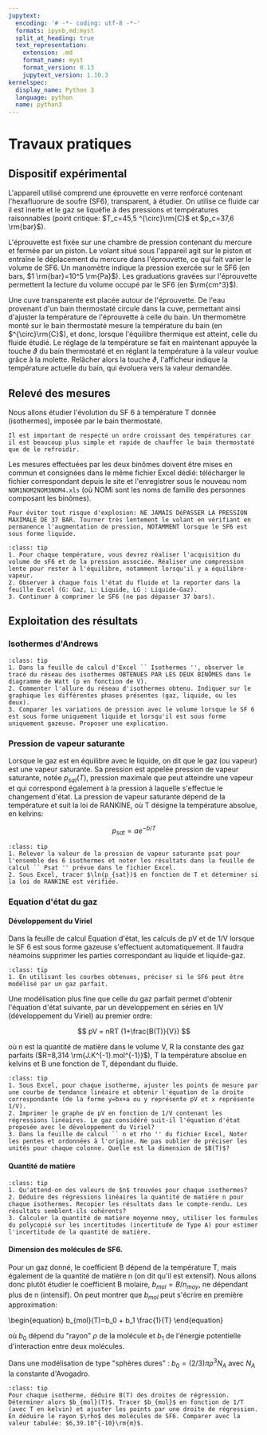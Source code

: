 ```yaml
---
jupytext:
  encoding: '# -*- coding: utf-8 -*-'
  formats: ipynb,md:myst
  split_at_heading: true
  text_representation:
    extension: .md
    format_name: myst
    format_version: 0.13
    jupytext_version: 1.10.3
kernelspec:
  display_name: Python 3
  language: python
  name: python3
---
```


# Travaux pratiques

## Dispositif expérimental

L'appareil utilisé comprend une éprouvette en verre renforcé contenant l'hexafluorure de soufre (SF6), transparent, à étudier. On utilise ce fluide car il est inerte et le gaz se liquéfie à des pressions et températures raisonnables (point critique: $T_c=45,5 ^{\circ}\rm{C}$ et $p_c=37,6 \rm{bar}$).

L'éprouvette est fixée sur une chambre de pression contenant du mercure et fermée par un piston. Le volant situé sous l'appareil agit sur le piston et entraîne le déplacement du mercure dans l'éprouvette, ce qui fait varier le volume de SF6. Un manomètre indique la pression exercée sur le SF6 (en bars, $1 \rm{bar}=10^5 \rm{Pa}$). Les graduations gravées sur l'éprouvette permettent la lecture du volume occupé par le SF6 (en $\rm{cm^3}$).

Une cuve transparente est placée autour de l'éprouvette. De l'eau provenant d'un bain thermostaté circule dans la cuve, permettant ainsi d'ajuster la température de l'éprouvette à celle du bain. Un thermomètre monté sur le bain thermostaté mesure la température du bain (en $^{\circ}\rm{C}$), et donc, lorsque l'équilibre thermique est atteint, celle du fluide étudié. Le réglage de la température se fait en maintenant appuyée la touche $\vartheta$ du bain thermostaté et en réglant la température à la valeur voulue grâce à la molette. Relâcher alors la touche $\vartheta$, l'afficheur indique la température actuelle du bain, qui évoluera vers la valeur demandée.

## Relevé des mesures
Nous allons étudier l'évolution du SF 6 à température T donnée (isothermes), imposée par le bain thermostaté.

````{important}
Il est important de respecté un ordre croissant des températures car il est beaucoup plus simple et rapide de chauffer le bain thermostaté que de le refroidir.

````

Les mesures effectuées par les deux binômes doivent être mises en commun et consignées dans le même fichier Excel dédié: télécharger le fichier correspondant depuis le site et l'enregistrer sous le nouveau nom `NOM1NOM2NOM3NOM4.xls` (où NOMi sont les noms de famille des personnes composant les binômes).

````{attention}
Pour éviter tout risque d'explosion: NE JAMAIS DéPASSER LA PRESSION MAXIMALE DE 37 BAR. Tourner très lentement le volant en vérifiant en permanence l'augmentation de pression, NOTAMMENT lorsque le SF6 est sous forme liquide.

````

````{admonition} Relevé des isothermes
:class: tip
1. Pour chaque température, vous devrez réaliser l'acquisition du volume de sF6 et de la pression associée. Réaliser une compression lente pour rester à l'équilibre, notamment lorsqu'il y a équilibre-vapeur.
2. Observer à chaque fois l'état du fluide et la reporter dans la feuille Excel (G: Gaz, L: Liquide, LG : Liquide-Gaz).
3. Continuer à comprimer le SF6 (ne pas dépasser 37 bars).
````

## Exploitation des résultats
### Isothermes d'Andrews

````{admonition} Exploitation
:class: tip
1. Dans la feuille de calcul d'Excel `` Isothermes '', observer le tracé du réseau des isothermes OBTENUES PAR LES DEUX BINÔMES dans le diagramme de Watt (p en fonction de V).
2. Commenter l'allure du réseau d'isothermes obtenu. Indiquer sur le graphique les différentes phases présentes (gaz, liquide, ou les deux).
3. Comparer les variations de pression avec le volume lorsque le SF 6 est sous forme uniquement liquide et lorsqu'il est sous forme uniquement gazeuse. Proposer une explication.
````

### Pression de vapeur saturante

Lorsque le gaz est en équilibre avec le liquide, on dit que le gaz (ou vapeur) est une vapeur saturante. Sa pression est appelée pression de vapeur saturante, notée $p_{sat} (T)$, pression maximale que peut atteindre une vapeur et qui correspond également à la pression à laquelle s'effectue le changement d'état. La pression de vapeur saturante dépend de la température et suit la loi de RANKINE, où T désigne la température absolue, en kelvins:

$$
p_{sat}=a e^{-b/T}
$$


````{admonition} Exploitation
:class: tip
1. Relever la valeur de la pression de vapeur saturante psat pour l'ensemble des 6 isothermes et noter les résultats dans la feuille de calcul `` Psat '' prévue dans le fichier Excel.
2. Sous Excel, tracer $\ln(p_{sat})$ en fonction de T et déterminer si la loi de RANKINE est vérifiée.
````

### Equation d'état du gaz

#### Développement du Viriel

Dans la feuille de calcul Equation d'état, les calculs de pV et de 1/V lorsque le SF 6 est sous forme gazeuse s'effectuent automatiquement. Il faudra néamoins supprimer les parties correspondant au liquide et liquide-gaz.

````{admonition} Exploitation
:class: tip
1. En utilisant les courbes obtenues, préciser si le SF6 peut être modélisé par un gaz parfait.
````
Une modélisation plus fine que celle du gaz parfait permet d'obtenir l'équation d'état suivante, par un développement en séries en 1/V (développement du Viriel) au premier ordre:

$$
pV = nRT (1+\frac{B(T)}{V})
$$

où n est la quantité de matière dans le volume V, R la constante des gaz parfaits ($R=8,314 \rm{J.K^{-1}.mol^{-1}}$), T la température absolue en kelvins et B une fonction de T, dépendant du fluide.

````{admonition} Exploitation
:class: tip
1. Sous Excel, pour chaque isotherme, ajuster les points de mesure par une courbe de tendance linéaire et obtenir l'équation de la droite correspondante (de la forme y=bx+a ou y représente pV et x représente 1/V).
2. Imprimer le graphe de pV en fonction de 1/V contenant les régressions linéaires. Le gaz considéré suit-il l'équation d'état proposée avec le développement du Viriel?
3. Dans la feuille de calcul `` n et rho '' du fichier Excel, Noter les pentes et ordonnées à l'origine. Ne pas oublier de préciser les unités pour chaque colonne. Quelle est la dimension de $B(T)$?
````

#### Quantité de matière
````{admonition} Exploitation
:class: tip
1. Qu'attend-on des valeurs de $n$ trouvées pour chaque isothermes?
2. Déduire des régressions linéaires la quantité de matière n pour chaque isothermes. Recopier les résultats dans le compte-rendu. Les résultats semblent-ils cohérents?
3. Calculer la quantité de matière moyenne nmoy, utiliser les formules du polycopié sur les incertitudes (incertitude de Type A) pour estimer l'incertitude de la quantité de matière.
````

#### Dimension des molécules de SF6.

Pour un gaz donné, le coefficient B dépend de la température T, mais également de la quantité de matière n (on dit qu'il est extensif). Nous allons donc plutôt étudier le coefficient B molaire, $b_{mol} = B/n_{moy}$, ne dépendant plus de n (intensif). On peut montrer que $b_{mol}$ peut s'écrire en première approximation:

\begin{equation}
  b_{mol}(T)=b_0 + b_1 \frac{1}{T}
\end{equation}  

où $b_0$ dépend du "rayon" $\rho$ de la molécule et $b_1$ de l'énergie potentielle d'interaction entre deux molécules.

Dans une modélisation de type "sphères dures" : $b_0 =(2/3) \pi \rho^3 N_A$ avec $N_A$ la constante d'Avogadro.

````{admonition} Exploitation
:class: tip
Pour chaque isotherme, déduire B(T) des droites de régression. Déterminer alors $b_{mol}(T)$. Tracer $b_{mol}$ en fonction de 1/T (avec T en kelvin) et ajuster les points par une droite de régression. En déduire le rayon $\rho$ des molécules de SF6. Comparer avec la valeur tabulée: $6,39.10^{-10}\rm{m}$.